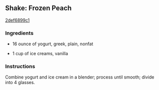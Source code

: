 ## Shake: Frozen Peach

[2def6899c1](http://www.kraftrecipes.com/recipes/shake-frozen-peach-58845.aspx)

### Ingredients

 - 16 ounce of yogurt, greek, plain, nonfat

 - 1 cup of ice creams, vanilla

### Instructions

Combine yogurt and ice cream in a blender; process until smooth; divide into 4 glasses.